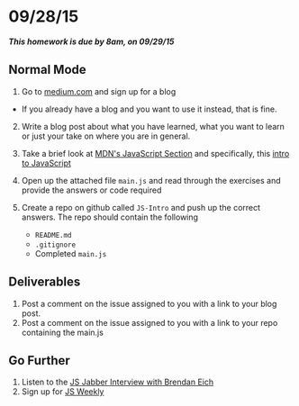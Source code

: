
# 09/28/15

___This homework is due by 8am, on 09/29/15___

## Normal Mode

1. Go to [medium.com](https://medium.com/) and sign up for a blog
  - If you already have a blog and you want to use it instead, that is fine.
2. Write a blog post about what you have learned, what you want to learn or just your take on where you are in general.
3. Take a brief look at [MDN's JavaScript Section](https://developer.mozilla.org/en-US/docs/Web/JavaScript) and specifically, this [intro to JavaScript](https://developer.mozilla.org/en-US/docs/Web/JavaScript/A_re-introduction_to_JavaScript)
4. Open up the attached file `main.js` and read through the exercises and provide the answers or code required
5. Create a repo on github called `JS-Intro` and push up the correct answers. The repo should contain the following

    * `README.md`
    * `.gitignore`
    * Completed `main.js`

## Deliverables

1. Post a comment on the issue assigned to you with a link to your blog post.
2. Post a comment on the issue assigned to you with a link to your repo containing the main.js

## Go Further

1. Listen to the [JS Jabber Interview with Brendan Eich](http://devchat.tv/js-jabber/124-jsj-the-origin-of-javascript-with-brendan-eich)
2. Sign up for [JS Weekly](http://javascriptweekly.com/)
